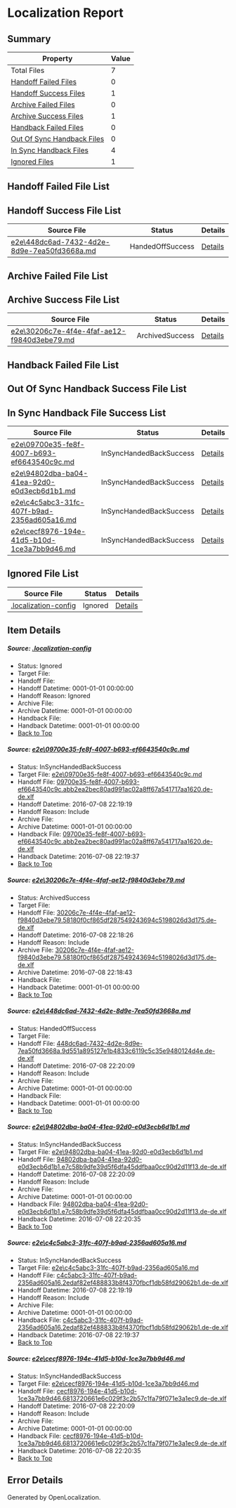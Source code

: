# <a name='report-top'></a> Localization Report

## Summary
 Property | Value 
 -------- | ----- 
 Total Files | 7
[ Handoff Failed Files ](#handoff-failed-list)| 0
[ Handoff Success Files ](#handoff-success-list)| 1
[ Archive Failed Files ](#archive-failed-list)| 0
[ Archive Success Files ](#archive-success-list)| 1
[ Handback Failed Files ](#handback-failed-list)| 0
[ Out Of Sync Handback Files ](#outofsync-handback-success-list)| 0
[ In Sync Handback Files ](#insync-handback-success-list)| 4
[ Ignored Files ](#ignored-list)| 1

## <a name='handoff-failed-list'></a> Handoff Failed File List

## <a name='handoff-success-list'></a> Handoff Success File List
 Source File | Status | Details 
 ----------- | ------ | ------- 
 [e2e\448dc6ad-7432-4d2e-8d9e-7ea50fd3668a.md](https://github.com/OpenLocalizationTestOrg/oltest/blob/d0fd084598aca25bca0d3373f3f5421a821fd979/e2e/448dc6ad-7432-4d2e-8d9e-7ea50fd3668a.md) | HandedOffSuccess | [Details](#9f6286bf05fe7434459ec51de5a9aaf2ae9a14ec3)

## <a name='archive-failed-list'></a> Archive Failed File List

## <a name='archive-success-list'></a> Archive Success File List
 Source File | Status | Details 
 ----------- | ------ | ------- 
 [e2e\30206c7e-4f4e-4faf-ae12-f9840d3ebe79.md](https://github.com/OpenLocalizationTestOrg/oltest/blob/407a5d9a226d39e7c3f8772f2861a3472cf700b8/e2e/30206c7e-4f4e-4faf-ae12-f9840d3ebe79.md) | ArchivedSuccess | [Details](#11af6779fbf306a64ec42248a1584377c17d95ab2)

## <a name='handback-failed-list'></a> Handback Failed File List

## <a name='outofsync-handback-success-list'></a> Out Of Sync Handback Success File List

## <a name='insync-handback-success-list'></a> In Sync Handback File Success List
 Source File | Status | Details 
 ----------- | ------ | ------- 
 [e2e\09700e35-fe8f-4007-b693-ef6643540c9c.md](https://github.com/OpenLocalizationTestOrg/oltest/blob/0b3ed58e89479b5cfab9874f9e18ce12ca391949/e2e/09700e35-fe8f-4007-b693-ef6643540c9c.md) | InSyncHandedBackSuccess | [Details](#a8412eca551fd8e77eef46421cf58fc88d026e321)
 [e2e\94802dba-ba04-41ea-92d0-e0d3ecb6d1b1.md](https://github.com/OpenLocalizationTestOrg/oltest/blob/349a3981cdc5dd11e4cc14a0b5068e28ccef2f5a/e2e/94802dba-ba04-41ea-92d0-e0d3ecb6d1b1.md) | InSyncHandedBackSuccess | [Details](#f4eb75fe9554487f2694960c2523ccefbe64132b4)
 [e2e\c4c5abc3-31fc-407f-b9ad-2356ad605a16.md](https://github.com/OpenLocalizationTestOrg/oltest/blob/0b3ed58e89479b5cfab9874f9e18ce12ca391949/e2e/c4c5abc3-31fc-407f-b9ad-2356ad605a16.md) | InSyncHandedBackSuccess | [Details](#6eb2fbd357ca9ed42e960ae0764de37b2dba30f15)
 [e2e\cecf8976-194e-41d5-b10d-1ce3a7bb9d46.md](https://github.com/OpenLocalizationTestOrg/oltest/blob/349a3981cdc5dd11e4cc14a0b5068e28ccef2f5a/e2e/cecf8976-194e-41d5-b10d-1ce3a7bb9d46.md) | InSyncHandedBackSuccess | [Details](#644f060c511a7cfbd8beedf6f4bfdae37fdb6d836)

## <a name='ignored-list'></a> Ignored File List
 Source File | Status | Details 
 ----------- | ------ | ------- 
 [.localization-config](https://github.com/OpenLocalizationTestOrg/oltest/blob/349a3981cdc5dd11e4cc14a0b5068e28ccef2f5a/.localization-config) | Ignored | [Details](#3d4f252ac210baf56311d7e97dcc2db10974dbd20)

## Item Details
##### <a name='3d4f252ac210baf56311d7e97dcc2db10974dbd20'></a> Source: [.localization-config](https://github.com/OpenLocalizationTestOrg/oltest/blob/349a3981cdc5dd11e4cc14a0b5068e28ccef2f5a/.localization-config)
* Status: Ignored
* Target File: 
* Handoff File: 
* Handoff Datetime: 0001-01-01 00:00:00
* Handoff Reason: Ignored
* Archive File: 
* Archive Datetime: 0001-01-01 00:00:00
* Handback File: 
* Handback Datetime: 0001-01-01 00:00:00
* [Back to Top](#report-top)

##### <a name='a8412eca551fd8e77eef46421cf58fc88d026e321'></a> Source: [e2e\09700e35-fe8f-4007-b693-ef6643540c9c.md](https://github.com/OpenLocalizationTestOrg/oltest/blob/0b3ed58e89479b5cfab9874f9e18ce12ca391949/e2e/09700e35-fe8f-4007-b693-ef6643540c9c.md)
* Status: InSyncHandedBackSuccess
* Target File: [e2e\09700e35-fe8f-4007-b693-ef6643540c9c.md](https://github.com/OpenLocalizationTestOrg/oltest-dede-fly/blob/52ea6ee2accf97617df00a9f47cd8381982d6f03/e2e/09700e35-fe8f-4007-b693-ef6643540c9c.md)
* Handoff File: [09700e35-fe8f-4007-b693-ef6643540c9c.abb2ea2bec80ad991ac02a8ff67a541717aa1620.de-de.xlf](https://github.com/OpenLocalizationTestOrg/olhandoff-e2e/blob/dd92964ba1f660c849bf39a4cdf6b532fd3c9cdf/ol-handoff/OpenLocalizationTestOrg/oltest-dede-fly/ci/09700e35-fe8f-4007-b693-ef6643540c9c.abb2ea2bec80ad991ac02a8ff67a541717aa1620.de-de.xlf)
* Handoff Datetime: 2016-07-08 22:19:19
* Handoff Reason: Include
* Archive File: 
* Archive Datetime: 0001-01-01 00:00:00
* Handback File: [09700e35-fe8f-4007-b693-ef6643540c9c.abb2ea2bec80ad991ac02a8ff67a541717aa1620.de-de.xlf](https://github.com/OpenLocalizationTestOrg/olhandback-e2e/blob/6674baa4c9a2e5742962a23e4192582cca8376a9/ol-handback/OpenLocalizationTestOrg/oltest-dede-fly/ci/09700e35-fe8f-4007-b693-ef6643540c9c.abb2ea2bec80ad991ac02a8ff67a541717aa1620.de-de.xlf)
* Handback Datetime: 2016-07-08 22:19:37
* [Back to Top](#report-top)

##### <a name='11af6779fbf306a64ec42248a1584377c17d95ab2'></a> Source: [e2e\30206c7e-4f4e-4faf-ae12-f9840d3ebe79.md](https://github.com/OpenLocalizationTestOrg/oltest/blob/407a5d9a226d39e7c3f8772f2861a3472cf700b8/e2e/30206c7e-4f4e-4faf-ae12-f9840d3ebe79.md)
* Status: ArchivedSuccess
* Target File: 
* Handoff File: [30206c7e-4f4e-4faf-ae12-f9840d3ebe79.58180f0cf865df287549243694c5198026d3d175.de-de.xlf](https://github.com/OpenLocalizationTestOrg/olhandoff-e2e/blob/abbc8f2baf2de52ef0900e115330349b28724bce/ol-handoff/OpenLocalizationTestOrg/oltest-dede-fly/ci/ht/30206c7e-4f4e-4faf-ae12-f9840d3ebe79.58180f0cf865df287549243694c5198026d3d175.de-de.xlf)
* Handoff Datetime: 2016-07-08 22:18:26
* Handoff Reason: Include
* Archive File: [30206c7e-4f4e-4faf-ae12-f9840d3ebe79.58180f0cf865df287549243694c5198026d3d175.de-de.xlf](https://github.com/OpenLocalizationTestOrg/olhandoff-e2e/blob/7f2900ada756b8e11c8c700658cd7c2882591907/ol-archive/OpenLocalizationTestOrg/oltest-dede-fly/ci/ht/30206c7e-4f4e-4faf-ae12-f9840d3ebe79.58180f0cf865df287549243694c5198026d3d175.de-de.xlf)
* Archive Datetime: 2016-07-08 22:18:43
* Handback File: 
* Handback Datetime: 0001-01-01 00:00:00
* [Back to Top](#report-top)

##### <a name='9f6286bf05fe7434459ec51de5a9aaf2ae9a14ec3'></a> Source: [e2e\448dc6ad-7432-4d2e-8d9e-7ea50fd3668a.md](https://github.com/OpenLocalizationTestOrg/oltest/blob/d0fd084598aca25bca0d3373f3f5421a821fd979/e2e/448dc6ad-7432-4d2e-8d9e-7ea50fd3668a.md)
* Status: HandedOffSuccess
* Target File: 
* Handoff File: [448dc6ad-7432-4d2e-8d9e-7ea50fd3668a.9d551a895127e1b4833c6119c5c35e9480124d4e.de-de.xlf](https://github.com/OpenLocalizationTestOrg/olhandoff-e2e/blob/6f09e77453254f2f2ba303ae9d3965bdf90b9b4a/ol-handoff/OpenLocalizationTestOrg/oltest-dede-fly/ci/ht/448dc6ad-7432-4d2e-8d9e-7ea50fd3668a.9d551a895127e1b4833c6119c5c35e9480124d4e.de-de.xlf)
* Handoff Datetime: 2016-07-08 22:20:09
* Handoff Reason: Include
* Archive File: 
* Archive Datetime: 0001-01-01 00:00:00
* Handback File: 
* Handback Datetime: 0001-01-01 00:00:00
* [Back to Top](#report-top)

##### <a name='f4eb75fe9554487f2694960c2523ccefbe64132b4'></a> Source: [e2e\94802dba-ba04-41ea-92d0-e0d3ecb6d1b1.md](https://github.com/OpenLocalizationTestOrg/oltest/blob/349a3981cdc5dd11e4cc14a0b5068e28ccef2f5a/e2e/94802dba-ba04-41ea-92d0-e0d3ecb6d1b1.md)
* Status: InSyncHandedBackSuccess
* Target File: [e2e\94802dba-ba04-41ea-92d0-e0d3ecb6d1b1.md](https://github.com/OpenLocalizationTestOrg/oltest-dede-fly/blob/196ed3a200fa9738ab52fd48bad10678aba5a547/e2e/94802dba-ba04-41ea-92d0-e0d3ecb6d1b1.md)
* Handoff File: [94802dba-ba04-41ea-92d0-e0d3ecb6d1b1.e7c58b9dfe39d5f6dfa45ddfbaa0cc90d2d11f13.de-de.xlf](https://github.com/OpenLocalizationTestOrg/olhandoff-e2e/blob/6f09e77453254f2f2ba303ae9d3965bdf90b9b4a/ol-handoff/OpenLocalizationTestOrg/oltest-dede-fly/ci/ht/94802dba-ba04-41ea-92d0-e0d3ecb6d1b1.e7c58b9dfe39d5f6dfa45ddfbaa0cc90d2d11f13.de-de.xlf)
* Handoff Datetime: 2016-07-08 22:20:09
* Handoff Reason: Include
* Archive File: 
* Archive Datetime: 0001-01-01 00:00:00
* Handback File: [94802dba-ba04-41ea-92d0-e0d3ecb6d1b1.e7c58b9dfe39d5f6dfa45ddfbaa0cc90d2d11f13.de-de.xlf](https://github.com/OpenLocalizationTestOrg/olhandback-e2e/blob/83243a4c6723cf837e7f8639d25fbbbfec73017a/ol-handback/OpenLocalizationTestOrg/oltest-dede-fly/ci/ht/94802dba-ba04-41ea-92d0-e0d3ecb6d1b1.e7c58b9dfe39d5f6dfa45ddfbaa0cc90d2d11f13.de-de.xlf)
* Handback Datetime: 2016-07-08 22:20:35
* [Back to Top](#report-top)

##### <a name='6eb2fbd357ca9ed42e960ae0764de37b2dba30f15'></a> Source: [e2e\c4c5abc3-31fc-407f-b9ad-2356ad605a16.md](https://github.com/OpenLocalizationTestOrg/oltest/blob/0b3ed58e89479b5cfab9874f9e18ce12ca391949/e2e/c4c5abc3-31fc-407f-b9ad-2356ad605a16.md)
* Status: InSyncHandedBackSuccess
* Target File: [e2e\c4c5abc3-31fc-407f-b9ad-2356ad605a16.md](https://github.com/OpenLocalizationTestOrg/oltest-dede-fly/blob/52ea6ee2accf97617df00a9f47cd8381982d6f03/e2e/c4c5abc3-31fc-407f-b9ad-2356ad605a16.md)
* Handoff File: [c4c5abc3-31fc-407f-b9ad-2356ad605a16.2edaf82ef488833b8f4370fbcf1db58fd29062b1.de-de.xlf](https://github.com/OpenLocalizationTestOrg/olhandoff-e2e/blob/dd92964ba1f660c849bf39a4cdf6b532fd3c9cdf/ol-handoff/OpenLocalizationTestOrg/oltest-dede-fly/ci/c4c5abc3-31fc-407f-b9ad-2356ad605a16.2edaf82ef488833b8f4370fbcf1db58fd29062b1.de-de.xlf)
* Handoff Datetime: 2016-07-08 22:19:19
* Handoff Reason: Include
* Archive File: 
* Archive Datetime: 0001-01-01 00:00:00
* Handback File: [c4c5abc3-31fc-407f-b9ad-2356ad605a16.2edaf82ef488833b8f4370fbcf1db58fd29062b1.de-de.xlf](https://github.com/OpenLocalizationTestOrg/olhandback-e2e/blob/6674baa4c9a2e5742962a23e4192582cca8376a9/ol-handback/OpenLocalizationTestOrg/oltest-dede-fly/ci/c4c5abc3-31fc-407f-b9ad-2356ad605a16.2edaf82ef488833b8f4370fbcf1db58fd29062b1.de-de.xlf)
* Handback Datetime: 2016-07-08 22:19:37
* [Back to Top](#report-top)

##### <a name='644f060c511a7cfbd8beedf6f4bfdae37fdb6d836'></a> Source: [e2e\cecf8976-194e-41d5-b10d-1ce3a7bb9d46.md](https://github.com/OpenLocalizationTestOrg/oltest/blob/349a3981cdc5dd11e4cc14a0b5068e28ccef2f5a/e2e/cecf8976-194e-41d5-b10d-1ce3a7bb9d46.md)
* Status: InSyncHandedBackSuccess
* Target File: [e2e\cecf8976-194e-41d5-b10d-1ce3a7bb9d46.md](https://github.com/OpenLocalizationTestOrg/oltest-dede-fly/blob/196ed3a200fa9738ab52fd48bad10678aba5a547/e2e/cecf8976-194e-41d5-b10d-1ce3a7bb9d46.md)
* Handoff File: [cecf8976-194e-41d5-b10d-1ce3a7bb9d46.6813720661e6c029f3c2b57c1fa79f071e3a1ec9.de-de.xlf](https://github.com/OpenLocalizationTestOrg/olhandoff-e2e/blob/6f09e77453254f2f2ba303ae9d3965bdf90b9b4a/ol-handoff/OpenLocalizationTestOrg/oltest-dede-fly/ci/ht/cecf8976-194e-41d5-b10d-1ce3a7bb9d46.6813720661e6c029f3c2b57c1fa79f071e3a1ec9.de-de.xlf)
* Handoff Datetime: 2016-07-08 22:20:09
* Handoff Reason: Include
* Archive File: 
* Archive Datetime: 0001-01-01 00:00:00
* Handback File: [cecf8976-194e-41d5-b10d-1ce3a7bb9d46.6813720661e6c029f3c2b57c1fa79f071e3a1ec9.de-de.xlf](https://github.com/OpenLocalizationTestOrg/olhandback-e2e/blob/83243a4c6723cf837e7f8639d25fbbbfec73017a/ol-handback/OpenLocalizationTestOrg/oltest-dede-fly/ci/ht/cecf8976-194e-41d5-b10d-1ce3a7bb9d46.6813720661e6c029f3c2b57c1fa79f071e3a1ec9.de-de.xlf)
* Handback Datetime: 2016-07-08 22:20:35
* [Back to Top](#report-top)


## Error Details

Generated by OpenLocalization.
